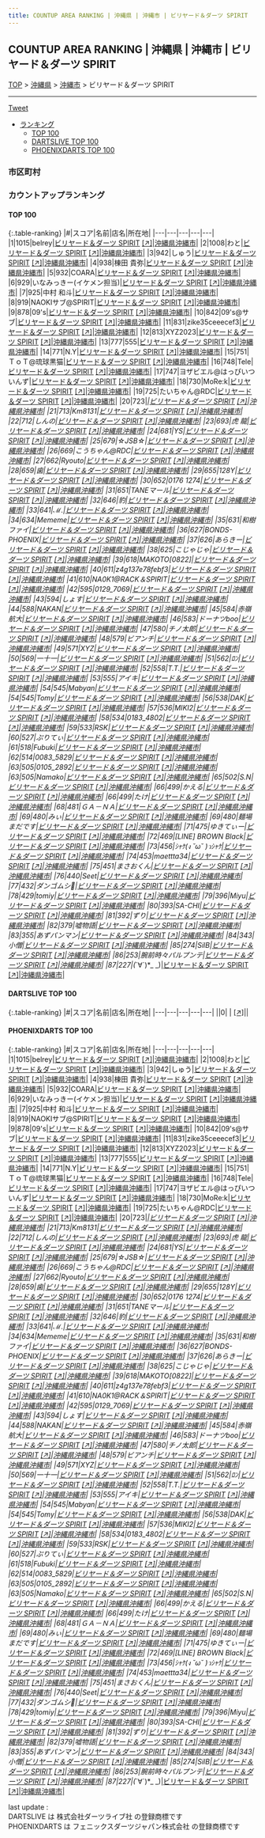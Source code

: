 ```yaml
---
title: COUNTUP AREA RANKING | 沖縄県 | 沖縄市 | ビリヤード＆ダーツ SPIRIT
---
```

## COUNTUP AREA RANKING | 沖縄県 | 沖縄市 | ビリヤード＆ダーツ SPIRIT

[TOP](/darts/rank/) > [沖縄県](/darts/rank/沖縄県/) > [沖縄市](/darts/rank/沖縄県/沖縄市/) > ビリヤード＆ダーツ SPIRIT

___

<a href="https://twitter.com/share?ref_src=twsrc%5Etfw" data-text="COUNTUP AREA RANKING | 沖縄県沖縄市ビリヤード＆ダーツ SPIRIT" class="twitter-share-button" data-hashtags="DARTSLIVE,PHOENIXDARTS,darts,ダーツ" data-show-count="false">Tweet</a>

* [ランキング](#カウントアップランキング)
    * [TOP 100](#top-100)
    * [DARTSLIVE TOP 100](#dartslive-top-100)
    * [PHOENIXDARTS TOP 100](#phoenixdarts-top-100)

### 市区町村

<ul>

</ul>

### カウントアップランキング

#### TOP 100



{:.table-ranking}
|#|スコア|名前|店名|所在地|
|---|---|---|---|---|
|1|1015|<span class="rank-name-pd">belrey</span>|<a href="/darts/rank/shops/66348.html">ビリヤード＆ダーツ SPIRIT</a> <a href="https://vs.phoenixdarts.com/jp/shop/shopDetailInfo/s_66348?s_seq=66348">[↗]</a>|<a href="/darts/rank/沖縄県/沖縄市">沖縄県沖縄市</a>|
|2|1008|<span class="rank-name-pd">わと</span>|<a href="/darts/rank/shops/66348.html">ビリヤード＆ダーツ SPIRIT</a> <a href="https://vs.phoenixdarts.com/jp/shop/shopDetailInfo/s_66348?s_seq=66348">[↗]</a>|<a href="/darts/rank/沖縄県/沖縄市">沖縄県沖縄市</a>|
|3|942|<span class="rank-name-pd">しゅう</span>|<a href="/darts/rank/shops/66348.html">ビリヤード＆ダーツ SPIRIT</a> <a href="https://vs.phoenixdarts.com/jp/shop/shopDetailInfo/s_66348?s_seq=66348">[↗]</a>|<a href="/darts/rank/沖縄県/沖縄市">沖縄県沖縄市</a>|
|4|938|<span class="rank-name-pd"><span class="pro-icon-pd"></span>棟田 貴弥</span>|<a href="/darts/rank/shops/66348.html">ビリヤード＆ダーツ SPIRIT</a> <a href="https://vs.phoenixdarts.com/jp/shop/shopDetailInfo/s_66348?s_seq=66348">[↗]</a>|<a href="/darts/rank/沖縄県/沖縄市">沖縄県沖縄市</a>|
|5|932|<span class="rank-name-pd">COARA</span>|<a href="/darts/rank/shops/66348.html">ビリヤード＆ダーツ SPIRIT</a> <a href="https://vs.phoenixdarts.com/jp/shop/shopDetailInfo/s_66348?s_seq=66348">[↗]</a>|<a href="/darts/rank/沖縄県/沖縄市">沖縄県沖縄市</a>|
|6|929|<span class="rank-name-pd">いなみっきー(イケメン担当)</span>|<a href="/darts/rank/shops/66348.html">ビリヤード＆ダーツ SPIRIT</a> <a href="https://vs.phoenixdarts.com/jp/shop/shopDetailInfo/s_66348?s_seq=66348">[↗]</a>|<a href="/darts/rank/沖縄県/沖縄市">沖縄県沖縄市</a>|
|7|925|<span class="rank-name-pd">中村 和斗</span>|<a href="/darts/rank/shops/66348.html">ビリヤード＆ダーツ SPIRIT</a> <a href="https://vs.phoenixdarts.com/jp/shop/shopDetailInfo/s_66348?s_seq=66348">[↗]</a>|<a href="/darts/rank/沖縄県/沖縄市">沖縄県沖縄市</a>|
|8|919|<span class="rank-name-pd">NAOKIサブ@SPIRIT</span>|<a href="/darts/rank/shops/66348.html">ビリヤード＆ダーツ SPIRIT</a> <a href="https://vs.phoenixdarts.com/jp/shop/shopDetailInfo/s_66348?s_seq=66348">[↗]</a>|<a href="/darts/rank/沖縄県/沖縄市">沖縄県沖縄市</a>|
|9|878|<span class="rank-name-pd">09&#x27;s</span>|<a href="/darts/rank/shops/66348.html">ビリヤード＆ダーツ SPIRIT</a> <a href="https://vs.phoenixdarts.com/jp/shop/shopDetailInfo/s_66348?s_seq=66348">[↗]</a>|<a href="/darts/rank/沖縄県/沖縄市">沖縄県沖縄市</a>|
|10|842|<span class="rank-name-pd">09&#x27;s@サブ</span>|<a href="/darts/rank/shops/66348.html">ビリヤード＆ダーツ SPIRIT</a> <a href="https://vs.phoenixdarts.com/jp/shop/shopDetailInfo/s_66348?s_seq=66348">[↗]</a>|<a href="/darts/rank/沖縄県/沖縄市">沖縄県沖縄市</a>|
|11|831|<span class="rank-name-pd">zike35ceeecef3</span>|<a href="/darts/rank/shops/66348.html">ビリヤード＆ダーツ SPIRIT</a> <a href="https://vs.phoenixdarts.com/jp/shop/shopDetailInfo/s_66348?s_seq=66348">[↗]</a>|<a href="/darts/rank/沖縄県/沖縄市">沖縄県沖縄市</a>|
|12|813|<span class="rank-name-pd">XYZ2023</span>|<a href="/darts/rank/shops/66348.html">ビリヤード＆ダーツ SPIRIT</a> <a href="https://vs.phoenixdarts.com/jp/shop/shopDetailInfo/s_66348?s_seq=66348">[↗]</a>|<a href="/darts/rank/沖縄県/沖縄市">沖縄県沖縄市</a>|
|13|777|<span class="rank-name-pd">555</span>|<a href="/darts/rank/shops/66348.html">ビリヤード＆ダーツ SPIRIT</a> <a href="https://vs.phoenixdarts.com/jp/shop/shopDetailInfo/s_66348?s_seq=66348">[↗]</a>|<a href="/darts/rank/沖縄県/沖縄市">沖縄県沖縄市</a>|
|14|771|<span class="rank-name-pd">N.Y</span>|<a href="/darts/rank/shops/66348.html">ビリヤード＆ダーツ SPIRIT</a> <a href="https://vs.phoenixdarts.com/jp/shop/shopDetailInfo/s_66348?s_seq=66348">[↗]</a>|<a href="/darts/rank/沖縄県/沖縄市">沖縄県沖縄市</a>|
|15|751|<span class="rank-name-pd"> ＴｏＴ@琉球黒猫</span>|<a href="/darts/rank/shops/66348.html">ビリヤード＆ダーツ SPIRIT</a> <a href="https://vs.phoenixdarts.com/jp/shop/shopDetailInfo/s_66348?s_seq=66348">[↗]</a>|<a href="/darts/rank/沖縄県/沖縄市">沖縄県沖縄市</a>|
|16|748|<span class="rank-name-pd">Tele</span>|<a href="/darts/rank/shops/66348.html">ビリヤード＆ダーツ SPIRIT</a> <a href="https://vs.phoenixdarts.com/jp/shop/shopDetailInfo/s_66348?s_seq=66348">[↗]</a>|<a href="/darts/rank/沖縄県/沖縄市">沖縄県沖縄市</a>|
|17|747|<span class="rank-name-pd">ヨザビエル@はっぴいついんず</span>|<a href="/darts/rank/shops/66348.html">ビリヤード＆ダーツ SPIRIT</a> <a href="https://vs.phoenixdarts.com/jp/shop/shopDetailInfo/s_66348?s_seq=66348">[↗]</a>|<a href="/darts/rank/沖縄県/沖縄市">沖縄県沖縄市</a>|
|18|730|<span class="rank-name-pd">MoRe:k</span>|<a href="/darts/rank/shops/66348.html">ビリヤード＆ダーツ SPIRIT</a> <a href="https://vs.phoenixdarts.com/jp/shop/shopDetailInfo/s_66348?s_seq=66348">[↗]</a>|<a href="/darts/rank/沖縄県/沖縄市">沖縄県沖縄市</a>|
|19|725|<span class="rank-name-pd">たいちゃん@RDC</span>|<a href="/darts/rank/shops/66348.html">ビリヤード＆ダーツ SPIRIT</a> <a href="https://vs.phoenixdarts.com/jp/shop/shopDetailInfo/s_66348?s_seq=66348">[↗]</a>|<a href="/darts/rank/沖縄県/沖縄市">沖縄県沖縄市</a>|
|20|723|<span class="rank-name-pd">*</span>|<a href="/darts/rank/shops/66348.html">ビリヤード＆ダーツ SPIRIT</a> <a href="https://vs.phoenixdarts.com/jp/shop/shopDetailInfo/s_66348?s_seq=66348">[↗]</a>|<a href="/darts/rank/沖縄県/沖縄市">沖縄県沖縄市</a>|
|21|713|<span class="rank-name-pd">Km8131</span>|<a href="/darts/rank/shops/66348.html">ビリヤード＆ダーツ SPIRIT</a> <a href="https://vs.phoenixdarts.com/jp/shop/shopDetailInfo/s_66348?s_seq=66348">[↗]</a>|<a href="/darts/rank/沖縄県/沖縄市">沖縄県沖縄市</a>|
|22|712|<span class="rank-name-pd">しんの</span>|<a href="/darts/rank/shops/66348.html">ビリヤード＆ダーツ SPIRIT</a> <a href="https://vs.phoenixdarts.com/jp/shop/shopDetailInfo/s_66348?s_seq=66348">[↗]</a>|<a href="/darts/rank/沖縄県/沖縄市">沖縄県沖縄市</a>|
|23|693|<span class="rank-name-pd">虎 龍</span>|<a href="/darts/rank/shops/66348.html">ビリヤード＆ダーツ SPIRIT</a> <a href="https://vs.phoenixdarts.com/jp/shop/shopDetailInfo/s_66348?s_seq=66348">[↗]</a>|<a href="/darts/rank/沖縄県/沖縄市">沖縄県沖縄市</a>|
|24|681|<span class="rank-name-pd">YS</span>|<a href="/darts/rank/shops/66348.html">ビリヤード＆ダーツ SPIRIT</a> <a href="https://vs.phoenixdarts.com/jp/shop/shopDetailInfo/s_66348?s_seq=66348">[↗]</a>|<a href="/darts/rank/沖縄県/沖縄市">沖縄県沖縄市</a>|
|25|679|<span class="rank-name-pd">☆JSB☆</span>|<a href="/darts/rank/shops/66348.html">ビリヤード＆ダーツ SPIRIT</a> <a href="https://vs.phoenixdarts.com/jp/shop/shopDetailInfo/s_66348?s_seq=66348">[↗]</a>|<a href="/darts/rank/沖縄県/沖縄市">沖縄県沖縄市</a>|
|26|669|<span class="rank-name-pd">こうちゃん@RDC</span>|<a href="/darts/rank/shops/66348.html">ビリヤード＆ダーツ SPIRIT</a> <a href="https://vs.phoenixdarts.com/jp/shop/shopDetailInfo/s_66348?s_seq=66348">[↗]</a>|<a href="/darts/rank/沖縄県/沖縄市">沖縄県沖縄市</a>|
|27|662|<span class="rank-name-pd">Ryouto</span>|<a href="/darts/rank/shops/66348.html">ビリヤード＆ダーツ SPIRIT</a> <a href="https://vs.phoenixdarts.com/jp/shop/shopDetailInfo/s_66348?s_seq=66348">[↗]</a>|<a href="/darts/rank/沖縄県/沖縄市">沖縄県沖縄市</a>|
|28|659|<span class="rank-name-pd">歯</span>|<a href="/darts/rank/shops/66348.html">ビリヤード＆ダーツ SPIRIT</a> <a href="https://vs.phoenixdarts.com/jp/shop/shopDetailInfo/s_66348?s_seq=66348">[↗]</a>|<a href="/darts/rank/沖縄県/沖縄市">沖縄県沖縄市</a>|
|29|655|<span class="rank-name-pd">128Y</span>|<a href="/darts/rank/shops/66348.html">ビリヤード＆ダーツ SPIRIT</a> <a href="https://vs.phoenixdarts.com/jp/shop/shopDetailInfo/s_66348?s_seq=66348">[↗]</a>|<a href="/darts/rank/沖縄県/沖縄市">沖縄県沖縄市</a>|
|30|652|<span class="rank-name-pd">0176 1274</span>|<a href="/darts/rank/shops/66348.html">ビリヤード＆ダーツ SPIRIT</a> <a href="https://vs.phoenixdarts.com/jp/shop/shopDetailInfo/s_66348?s_seq=66348">[↗]</a>|<a href="/darts/rank/沖縄県/沖縄市">沖縄県沖縄市</a>|
|31|651|<span class="rank-name-pd">TANEマール</span>|<a href="/darts/rank/shops/66348.html">ビリヤード＆ダーツ SPIRIT</a> <a href="https://vs.phoenixdarts.com/jp/shop/shopDetailInfo/s_66348?s_seq=66348">[↗]</a>|<a href="/darts/rank/沖縄県/沖縄市">沖縄県沖縄市</a>|
|32|646|<span class="rank-name-pd">豹</span>|<a href="/darts/rank/shops/66348.html">ビリヤード＆ダーツ SPIRIT</a> <a href="https://vs.phoenixdarts.com/jp/shop/shopDetailInfo/s_66348?s_seq=66348">[↗]</a>|<a href="/darts/rank/沖縄県/沖縄市">沖縄県沖縄市</a>|
|33|641|<span class="rank-name-pd">ℳ.</span>|<a href="/darts/rank/shops/66348.html">ビリヤード＆ダーツ SPIRIT</a> <a href="https://vs.phoenixdarts.com/jp/shop/shopDetailInfo/s_66348?s_seq=66348">[↗]</a>|<a href="/darts/rank/沖縄県/沖縄市">沖縄県沖縄市</a>|
|34|634|<span class="rank-name-pd">Mememe</span>|<a href="/darts/rank/shops/66348.html">ビリヤード＆ダーツ SPIRIT</a> <a href="https://vs.phoenixdarts.com/jp/shop/shopDetailInfo/s_66348?s_seq=66348">[↗]</a>|<a href="/darts/rank/沖縄県/沖縄市">沖縄県沖縄市</a>|
|35|631|<span class="rank-name-pd">和樹ファイ</span>|<a href="/darts/rank/shops/66348.html">ビリヤード＆ダーツ SPIRIT</a> <a href="https://vs.phoenixdarts.com/jp/shop/shopDetailInfo/s_66348?s_seq=66348">[↗]</a>|<a href="/darts/rank/沖縄県/沖縄市">沖縄県沖縄市</a>|
|36|627|<span class="rank-name-pd">BONDS-PHOENIX</span>|<a href="/darts/rank/shops/66348.html">ビリヤード＆ダーツ SPIRIT</a> <a href="https://vs.phoenixdarts.com/jp/shop/shopDetailInfo/s_66348?s_seq=66348">[↗]</a>|<a href="/darts/rank/沖縄県/沖縄市">沖縄県沖縄市</a>|
|37|626|<span class="rank-name-pd">あらきー</span>|<a href="/darts/rank/shops/66348.html">ビリヤード＆ダーツ SPIRIT</a> <a href="https://vs.phoenixdarts.com/jp/shop/shopDetailInfo/s_66348?s_seq=66348">[↗]</a>|<a href="/darts/rank/沖縄県/沖縄市">沖縄県沖縄市</a>|
|38|625|<span class="rank-name-pd">こじゃじゃ</span>|<a href="/darts/rank/shops/66348.html">ビリヤード＆ダーツ SPIRIT</a> <a href="https://vs.phoenixdarts.com/jp/shop/shopDetailInfo/s_66348?s_seq=66348">[↗]</a>|<a href="/darts/rank/沖縄県/沖縄市">沖縄県沖縄市</a>|
|39|618|<span class="rank-name-pd">MAKOTO[0822]</span>|<a href="/darts/rank/shops/66348.html">ビリヤード＆ダーツ SPIRIT</a> <a href="https://vs.phoenixdarts.com/jp/shop/shopDetailInfo/s_66348?s_seq=66348">[↗]</a>|<a href="/darts/rank/沖縄県/沖縄市">沖縄県沖縄市</a>|
|40|611|<span class="rank-name-pd">z4g137e78febf3</span>|<a href="/darts/rank/shops/66348.html">ビリヤード＆ダーツ SPIRIT</a> <a href="https://vs.phoenixdarts.com/jp/shop/shopDetailInfo/s_66348?s_seq=66348">[↗]</a>|<a href="/darts/rank/沖縄県/沖縄市">沖縄県沖縄市</a>|
|41|610|<span class="rank-name-pd">NA0K1@RACK＆SPIRIT</span>|<a href="/darts/rank/shops/66348.html">ビリヤード＆ダーツ SPIRIT</a> <a href="https://vs.phoenixdarts.com/jp/shop/shopDetailInfo/s_66348?s_seq=66348">[↗]</a>|<a href="/darts/rank/沖縄県/沖縄市">沖縄県沖縄市</a>|
|42|595|<span class="rank-name-pd">0129_7069</span>|<a href="/darts/rank/shops/66348.html">ビリヤード＆ダーツ SPIRIT</a> <a href="https://vs.phoenixdarts.com/jp/shop/shopDetailInfo/s_66348?s_seq=66348">[↗]</a>|<a href="/darts/rank/沖縄県/沖縄市">沖縄県沖縄市</a>|
|43|594|<span class="rank-name-pd">しょす</span>|<a href="/darts/rank/shops/66348.html">ビリヤード＆ダーツ SPIRIT</a> <a href="https://vs.phoenixdarts.com/jp/shop/shopDetailInfo/s_66348?s_seq=66348">[↗]</a>|<a href="/darts/rank/沖縄県/沖縄市">沖縄県沖縄市</a>|
|44|588|<span class="rank-name-pd">NAKAN</span>|<a href="/darts/rank/shops/66348.html">ビリヤード＆ダーツ SPIRIT</a> <a href="https://vs.phoenixdarts.com/jp/shop/shopDetailInfo/s_66348?s_seq=66348">[↗]</a>|<a href="/darts/rank/沖縄県/沖縄市">沖縄県沖縄市</a>|
|45|584|<span class="rank-name-pd">赤嶺航大</span>|<a href="/darts/rank/shops/66348.html">ビリヤード＆ダーツ SPIRIT</a> <a href="https://vs.phoenixdarts.com/jp/shop/shopDetailInfo/s_66348?s_seq=66348">[↗]</a>|<a href="/darts/rank/沖縄県/沖縄市">沖縄県沖縄市</a>|
|46|583|<span class="rank-name-pd">ドーナツboo</span>|<a href="/darts/rank/shops/66348.html">ビリヤード＆ダーツ SPIRIT</a> <a href="https://vs.phoenixdarts.com/jp/shop/shopDetailInfo/s_66348?s_seq=66348">[↗]</a>|<a href="/darts/rank/沖縄県/沖縄市">沖縄県沖縄市</a>|
|47|580|<span class="rank-name-pd">チノ太郎</span>|<a href="/darts/rank/shops/66348.html">ビリヤード＆ダーツ SPIRIT</a> <a href="https://vs.phoenixdarts.com/jp/shop/shopDetailInfo/s_66348?s_seq=66348">[↗]</a>|<a href="/darts/rank/沖縄県/沖縄市">沖縄県沖縄市</a>|
|48|579|<span class="rank-name-pd">ビアンチ</span>|<a href="/darts/rank/shops/66348.html">ビリヤード＆ダーツ SPIRIT</a> <a href="https://vs.phoenixdarts.com/jp/shop/shopDetailInfo/s_66348?s_seq=66348">[↗]</a>|<a href="/darts/rank/沖縄県/沖縄市">沖縄県沖縄市</a>|
|49|571|<span class="rank-name-pd">XYZ</span>|<a href="/darts/rank/shops/66348.html">ビリヤード＆ダーツ SPIRIT</a> <a href="https://vs.phoenixdarts.com/jp/shop/shopDetailInfo/s_66348?s_seq=66348">[↗]</a>|<a href="/darts/rank/沖縄県/沖縄市">沖縄県沖縄市</a>|
|50|569|<span class="rank-name-pd">一十一</span>|<a href="/darts/rank/shops/66348.html">ビリヤード＆ダーツ SPIRIT</a> <a href="https://vs.phoenixdarts.com/jp/shop/shopDetailInfo/s_66348?s_seq=66348">[↗]</a>|<a href="/darts/rank/沖縄県/沖縄市">沖縄県沖縄市</a>|
|51|562|<span class="rank-name-pd">ﾛﾝ</span>|<a href="/darts/rank/shops/66348.html">ビリヤード＆ダーツ SPIRIT</a> <a href="https://vs.phoenixdarts.com/jp/shop/shopDetailInfo/s_66348?s_seq=66348">[↗]</a>|<a href="/darts/rank/沖縄県/沖縄市">沖縄県沖縄市</a>|
|52|558|<span class="rank-name-pd">T.T.</span>|<a href="/darts/rank/shops/66348.html">ビリヤード＆ダーツ SPIRIT</a> <a href="https://vs.phoenixdarts.com/jp/shop/shopDetailInfo/s_66348?s_seq=66348">[↗]</a>|<a href="/darts/rank/沖縄県/沖縄市">沖縄県沖縄市</a>|
|53|555|<span class="rank-name-pd">アイキ</span>|<a href="/darts/rank/shops/66348.html">ビリヤード＆ダーツ SPIRIT</a> <a href="https://vs.phoenixdarts.com/jp/shop/shopDetailInfo/s_66348?s_seq=66348">[↗]</a>|<a href="/darts/rank/沖縄県/沖縄市">沖縄県沖縄市</a>|
|54|545|<span class="rank-name-pd">Mabyan</span>|<a href="/darts/rank/shops/66348.html">ビリヤード＆ダーツ SPIRIT</a> <a href="https://vs.phoenixdarts.com/jp/shop/shopDetailInfo/s_66348?s_seq=66348">[↗]</a>|<a href="/darts/rank/沖縄県/沖縄市">沖縄県沖縄市</a>|
|54|545|<span class="rank-name-pd">Tomy</span>|<a href="/darts/rank/shops/66348.html">ビリヤード＆ダーツ SPIRIT</a> <a href="https://vs.phoenixdarts.com/jp/shop/shopDetailInfo/s_66348?s_seq=66348">[↗]</a>|<a href="/darts/rank/沖縄県/沖縄市">沖縄県沖縄市</a>|
|56|538|<span class="rank-name-pd">DAK</span>|<a href="/darts/rank/shops/66348.html">ビリヤード＆ダーツ SPIRIT</a> <a href="https://vs.phoenixdarts.com/jp/shop/shopDetailInfo/s_66348?s_seq=66348">[↗]</a>|<a href="/darts/rank/沖縄県/沖縄市">沖縄県沖縄市</a>|
|57|536|<span class="rank-name-pd">MIKI2</span>|<a href="/darts/rank/shops/66348.html">ビリヤード＆ダーツ SPIRIT</a> <a href="https://vs.phoenixdarts.com/jp/shop/shopDetailInfo/s_66348?s_seq=66348">[↗]</a>|<a href="/darts/rank/沖縄県/沖縄市">沖縄県沖縄市</a>|
|58|534|<span class="rank-name-pd">0183_4802</span>|<a href="/darts/rank/shops/66348.html">ビリヤード＆ダーツ SPIRIT</a> <a href="https://vs.phoenixdarts.com/jp/shop/shopDetailInfo/s_66348?s_seq=66348">[↗]</a>|<a href="/darts/rank/沖縄県/沖縄市">沖縄県沖縄市</a>|
|59|533|<span class="rank-name-pd">RSK</span>|<a href="/darts/rank/shops/66348.html">ビリヤード＆ダーツ SPIRIT</a> <a href="https://vs.phoenixdarts.com/jp/shop/shopDetailInfo/s_66348?s_seq=66348">[↗]</a>|<a href="/darts/rank/沖縄県/沖縄市">沖縄県沖縄市</a>|
|60|527|<span class="rank-name-pd">ぷりてぃ</span>|<a href="/darts/rank/shops/66348.html">ビリヤード＆ダーツ SPIRIT</a> <a href="https://vs.phoenixdarts.com/jp/shop/shopDetailInfo/s_66348?s_seq=66348">[↗]</a>|<a href="/darts/rank/沖縄県/沖縄市">沖縄県沖縄市</a>|
|61|518|<span class="rank-name-pd">Fubuki</span>|<a href="/darts/rank/shops/66348.html">ビリヤード＆ダーツ SPIRIT</a> <a href="https://vs.phoenixdarts.com/jp/shop/shopDetailInfo/s_66348?s_seq=66348">[↗]</a>|<a href="/darts/rank/沖縄県/沖縄市">沖縄県沖縄市</a>|
|62|514|<span class="rank-name-pd">0083_5829</span>|<a href="/darts/rank/shops/66348.html">ビリヤード＆ダーツ SPIRIT</a> <a href="https://vs.phoenixdarts.com/jp/shop/shopDetailInfo/s_66348?s_seq=66348">[↗]</a>|<a href="/darts/rank/沖縄県/沖縄市">沖縄県沖縄市</a>|
|63|505|<span class="rank-name-pd">0105_2892</span>|<a href="/darts/rank/shops/66348.html">ビリヤード＆ダーツ SPIRIT</a> <a href="https://vs.phoenixdarts.com/jp/shop/shopDetailInfo/s_66348?s_seq=66348">[↗]</a>|<a href="/darts/rank/沖縄県/沖縄市">沖縄県沖縄市</a>|
|63|505|<span class="rank-name-pd">Namako</span>|<a href="/darts/rank/shops/66348.html">ビリヤード＆ダーツ SPIRIT</a> <a href="https://vs.phoenixdarts.com/jp/shop/shopDetailInfo/s_66348?s_seq=66348">[↗]</a>|<a href="/darts/rank/沖縄県/沖縄市">沖縄県沖縄市</a>|
|65|502|<span class="rank-name-pd">S.N</span>|<a href="/darts/rank/shops/66348.html">ビリヤード＆ダーツ SPIRIT</a> <a href="https://vs.phoenixdarts.com/jp/shop/shopDetailInfo/s_66348?s_seq=66348">[↗]</a>|<a href="/darts/rank/沖縄県/沖縄市">沖縄県沖縄市</a>|
|66|499|<span class="rank-name-pd">かえる</span>|<a href="/darts/rank/shops/66348.html">ビリヤード＆ダーツ SPIRIT</a> <a href="https://vs.phoenixdarts.com/jp/shop/shopDetailInfo/s_66348?s_seq=66348">[↗]</a>|<a href="/darts/rank/沖縄県/沖縄市">沖縄県沖縄市</a>|
|66|499|<span class="rank-name-pd">たけ</span>|<a href="/darts/rank/shops/66348.html">ビリヤード＆ダーツ SPIRIT</a> <a href="https://vs.phoenixdarts.com/jp/shop/shopDetailInfo/s_66348?s_seq=66348">[↗]</a>|<a href="/darts/rank/沖縄県/沖縄市">沖縄県沖縄市</a>|
|68|481|<span class="rank-name-pd">ＧＡ－ＮＡ</span>|<a href="/darts/rank/shops/66348.html">ビリヤード＆ダーツ SPIRIT</a> <a href="https://vs.phoenixdarts.com/jp/shop/shopDetailInfo/s_66348?s_seq=66348">[↗]</a>|<a href="/darts/rank/沖縄県/沖縄市">沖縄県沖縄市</a>|
|69|480|<span class="rank-name-pd">みぃ</span>|<a href="/darts/rank/shops/66348.html">ビリヤード＆ダーツ SPIRIT</a> <a href="https://vs.phoenixdarts.com/jp/shop/shopDetailInfo/s_66348?s_seq=66348">[↗]</a>|<a href="/darts/rank/沖縄県/沖縄市">沖縄県沖縄市</a>|
|69|480|<span class="rank-name-pd">麺場まだです</span>|<a href="/darts/rank/shops/66348.html">ビリヤード＆ダーツ SPIRIT</a> <a href="https://vs.phoenixdarts.com/jp/shop/shopDetailInfo/s_66348?s_seq=66348">[↗]</a>|<a href="/darts/rank/沖縄県/沖縄市">沖縄県沖縄市</a>|
|71|475|<span class="rank-name-pd">ゆきてぃー</span>|<a href="/darts/rank/shops/66348.html">ビリヤード＆ダーツ SPIRIT</a> <a href="https://vs.phoenixdarts.com/jp/shop/shopDetailInfo/s_66348?s_seq=66348">[↗]</a>|<a href="/darts/rank/沖縄県/沖縄市">沖縄県沖縄市</a>|
|72|469|<span class="rank-name-pd">[LINE] BROWN Black</span>|<a href="/darts/rank/shops/66348.html">ビリヤード＆ダーツ SPIRIT</a> <a href="https://vs.phoenixdarts.com/jp/shop/shopDetailInfo/s_66348?s_seq=66348">[↗]</a>|<a href="/darts/rank/沖縄県/沖縄市">沖縄県沖縄市</a>|
|73|456|<span class="rank-name-pd">ｼｬｹ(ง ˘ω˘ )วｼｬｹ</span>|<a href="/darts/rank/shops/66348.html">ビリヤード＆ダーツ SPIRIT</a> <a href="https://vs.phoenixdarts.com/jp/shop/shopDetailInfo/s_66348?s_seq=66348">[↗]</a>|<a href="/darts/rank/沖縄県/沖縄市">沖縄県沖縄市</a>|
|74|453|<span class="rank-name-pd">maettta34</span>|<a href="/darts/rank/shops/66348.html">ビリヤード＆ダーツ SPIRIT</a> <a href="https://vs.phoenixdarts.com/jp/shop/shopDetailInfo/s_66348?s_seq=66348">[↗]</a>|<a href="/darts/rank/沖縄県/沖縄市">沖縄県沖縄市</a>|
|75|451|<span class="rank-name-pd">まさおくん</span>|<a href="/darts/rank/shops/66348.html">ビリヤード＆ダーツ SPIRIT</a> <a href="https://vs.phoenixdarts.com/jp/shop/shopDetailInfo/s_66348?s_seq=66348">[↗]</a>|<a href="/darts/rank/沖縄県/沖縄市">沖縄県沖縄市</a>|
|76|440|<span class="rank-name-pd">Seet</span>|<a href="/darts/rank/shops/66348.html">ビリヤード＆ダーツ SPIRIT</a> <a href="https://vs.phoenixdarts.com/jp/shop/shopDetailInfo/s_66348?s_seq=66348">[↗]</a>|<a href="/darts/rank/沖縄県/沖縄市">沖縄県沖縄市</a>|
|77|432|<span class="rank-name-pd">ダンゴムシ🍡</span>|<a href="/darts/rank/shops/66348.html">ビリヤード＆ダーツ SPIRIT</a> <a href="https://vs.phoenixdarts.com/jp/shop/shopDetailInfo/s_66348?s_seq=66348">[↗]</a>|<a href="/darts/rank/沖縄県/沖縄市">沖縄県沖縄市</a>|
|78|429|<span class="rank-name-pd">tomiy</span>|<a href="/darts/rank/shops/66348.html">ビリヤード＆ダーツ SPIRIT</a> <a href="https://vs.phoenixdarts.com/jp/shop/shopDetailInfo/s_66348?s_seq=66348">[↗]</a>|<a href="/darts/rank/沖縄県/沖縄市">沖縄県沖縄市</a>|
|79|396|<span class="rank-name-pd">Miyu</span>|<a href="/darts/rank/shops/66348.html">ビリヤード＆ダーツ SPIRIT</a> <a href="https://vs.phoenixdarts.com/jp/shop/shopDetailInfo/s_66348?s_seq=66348">[↗]</a>|<a href="/darts/rank/沖縄県/沖縄市">沖縄県沖縄市</a>|
|80|393|<span class="rank-name-pd">SA-CHI</span>|<a href="/darts/rank/shops/66348.html">ビリヤード＆ダーツ SPIRIT</a> <a href="https://vs.phoenixdarts.com/jp/shop/shopDetailInfo/s_66348?s_seq=66348">[↗]</a>|<a href="/darts/rank/沖縄県/沖縄市">沖縄県沖縄市</a>|
|81|392|<span class="rank-name-pd">ずり</span>|<a href="/darts/rank/shops/66348.html">ビリヤード＆ダーツ SPIRIT</a> <a href="https://vs.phoenixdarts.com/jp/shop/shopDetailInfo/s_66348?s_seq=66348">[↗]</a>|<a href="/darts/rank/沖縄県/沖縄市">沖縄県沖縄市</a>|
|82|379|<span class="rank-name-pd">嘘物語</span>|<a href="/darts/rank/shops/66348.html">ビリヤード＆ダーツ SPIRIT</a> <a href="https://vs.phoenixdarts.com/jp/shop/shopDetailInfo/s_66348?s_seq=66348">[↗]</a>|<a href="/darts/rank/沖縄県/沖縄市">沖縄県沖縄市</a>|
|83|355|<span class="rank-name-pd">あずパンマン</span>|<a href="/darts/rank/shops/66348.html">ビリヤード＆ダーツ SPIRIT</a> <a href="https://vs.phoenixdarts.com/jp/shop/shopDetailInfo/s_66348?s_seq=66348">[↗]</a>|<a href="/darts/rank/沖縄県/沖縄市">沖縄県沖縄市</a>|
|84|343|<span class="rank-name-pd">小僧</span>|<a href="/darts/rank/shops/66348.html">ビリヤード＆ダーツ SPIRIT</a> <a href="https://vs.phoenixdarts.com/jp/shop/shopDetailInfo/s_66348?s_seq=66348">[↗]</a>|<a href="/darts/rank/沖縄県/沖縄市">沖縄県沖縄市</a>|
|85|274|<span class="rank-name-pd">SilB</span>|<a href="/darts/rank/shops/66348.html">ビリヤード＆ダーツ SPIRIT</a> <a href="https://vs.phoenixdarts.com/jp/shop/shopDetailInfo/s_66348?s_seq=66348">[↗]</a>|<a href="/darts/rank/沖縄県/沖縄市">沖縄県沖縄市</a>|
|86|253|<span class="rank-name-pd">腕前時々パルプンテ</span>|<a href="/darts/rank/shops/66348.html">ビリヤード＆ダーツ SPIRIT</a> <a href="https://vs.phoenixdarts.com/jp/shop/shopDetailInfo/s_66348?s_seq=66348">[↗]</a>|<a href="/darts/rank/沖縄県/沖縄市">沖縄県沖縄市</a>|
|87|227|<span class="rank-name-pd">(*´∀`)*_ _)</span>|<a href="/darts/rank/shops/66348.html">ビリヤード＆ダーツ SPIRIT</a> <a href="https://vs.phoenixdarts.com/jp/shop/shopDetailInfo/s_66348?s_seq=66348">[↗]</a>|<a href="/darts/rank/沖縄県/沖縄市">沖縄県沖縄市</a>|


#### DARTSLIVE TOP 100



{:.table-ranking}
|#|スコア|名前|店名|所在地|
|---|---|---|---|---|
||0|<span class="rank-name-dl"> </span>|<a href="/darts/rank/shops/.html"></a> <a href="">[↗]</a>|<a href="/darts/rank//"></a>|


#### PHOENIXDARTS TOP 100



{:.table-ranking}
|#|スコア|名前|店名|所在地|
|---|---|---|---|---|
|1|1015|<span class="rank-name-pd">belrey</span>|<a href="/darts/rank/shops/66348.html">ビリヤード＆ダーツ SPIRIT</a> <a href="https://vs.phoenixdarts.com/jp/shop/shopDetailInfo/s_66348?s_seq=66348">[↗]</a>|<a href="/darts/rank/沖縄県/沖縄市">沖縄県沖縄市</a>|
|2|1008|<span class="rank-name-pd">わと</span>|<a href="/darts/rank/shops/66348.html">ビリヤード＆ダーツ SPIRIT</a> <a href="https://vs.phoenixdarts.com/jp/shop/shopDetailInfo/s_66348?s_seq=66348">[↗]</a>|<a href="/darts/rank/沖縄県/沖縄市">沖縄県沖縄市</a>|
|3|942|<span class="rank-name-pd">しゅう</span>|<a href="/darts/rank/shops/66348.html">ビリヤード＆ダーツ SPIRIT</a> <a href="https://vs.phoenixdarts.com/jp/shop/shopDetailInfo/s_66348?s_seq=66348">[↗]</a>|<a href="/darts/rank/沖縄県/沖縄市">沖縄県沖縄市</a>|
|4|938|<span class="rank-name-pd"><span class="pro-icon-pd"></span>棟田 貴弥</span>|<a href="/darts/rank/shops/66348.html">ビリヤード＆ダーツ SPIRIT</a> <a href="https://vs.phoenixdarts.com/jp/shop/shopDetailInfo/s_66348?s_seq=66348">[↗]</a>|<a href="/darts/rank/沖縄県/沖縄市">沖縄県沖縄市</a>|
|5|932|<span class="rank-name-pd">COARA</span>|<a href="/darts/rank/shops/66348.html">ビリヤード＆ダーツ SPIRIT</a> <a href="https://vs.phoenixdarts.com/jp/shop/shopDetailInfo/s_66348?s_seq=66348">[↗]</a>|<a href="/darts/rank/沖縄県/沖縄市">沖縄県沖縄市</a>|
|6|929|<span class="rank-name-pd">いなみっきー(イケメン担当)</span>|<a href="/darts/rank/shops/66348.html">ビリヤード＆ダーツ SPIRIT</a> <a href="https://vs.phoenixdarts.com/jp/shop/shopDetailInfo/s_66348?s_seq=66348">[↗]</a>|<a href="/darts/rank/沖縄県/沖縄市">沖縄県沖縄市</a>|
|7|925|<span class="rank-name-pd">中村 和斗</span>|<a href="/darts/rank/shops/66348.html">ビリヤード＆ダーツ SPIRIT</a> <a href="https://vs.phoenixdarts.com/jp/shop/shopDetailInfo/s_66348?s_seq=66348">[↗]</a>|<a href="/darts/rank/沖縄県/沖縄市">沖縄県沖縄市</a>|
|8|919|<span class="rank-name-pd">NAOKIサブ@SPIRIT</span>|<a href="/darts/rank/shops/66348.html">ビリヤード＆ダーツ SPIRIT</a> <a href="https://vs.phoenixdarts.com/jp/shop/shopDetailInfo/s_66348?s_seq=66348">[↗]</a>|<a href="/darts/rank/沖縄県/沖縄市">沖縄県沖縄市</a>|
|9|878|<span class="rank-name-pd">09&#x27;s</span>|<a href="/darts/rank/shops/66348.html">ビリヤード＆ダーツ SPIRIT</a> <a href="https://vs.phoenixdarts.com/jp/shop/shopDetailInfo/s_66348?s_seq=66348">[↗]</a>|<a href="/darts/rank/沖縄県/沖縄市">沖縄県沖縄市</a>|
|10|842|<span class="rank-name-pd">09&#x27;s@サブ</span>|<a href="/darts/rank/shops/66348.html">ビリヤード＆ダーツ SPIRIT</a> <a href="https://vs.phoenixdarts.com/jp/shop/shopDetailInfo/s_66348?s_seq=66348">[↗]</a>|<a href="/darts/rank/沖縄県/沖縄市">沖縄県沖縄市</a>|
|11|831|<span class="rank-name-pd">zike35ceeecef3</span>|<a href="/darts/rank/shops/66348.html">ビリヤード＆ダーツ SPIRIT</a> <a href="https://vs.phoenixdarts.com/jp/shop/shopDetailInfo/s_66348?s_seq=66348">[↗]</a>|<a href="/darts/rank/沖縄県/沖縄市">沖縄県沖縄市</a>|
|12|813|<span class="rank-name-pd">XYZ2023</span>|<a href="/darts/rank/shops/66348.html">ビリヤード＆ダーツ SPIRIT</a> <a href="https://vs.phoenixdarts.com/jp/shop/shopDetailInfo/s_66348?s_seq=66348">[↗]</a>|<a href="/darts/rank/沖縄県/沖縄市">沖縄県沖縄市</a>|
|13|777|<span class="rank-name-pd">555</span>|<a href="/darts/rank/shops/66348.html">ビリヤード＆ダーツ SPIRIT</a> <a href="https://vs.phoenixdarts.com/jp/shop/shopDetailInfo/s_66348?s_seq=66348">[↗]</a>|<a href="/darts/rank/沖縄県/沖縄市">沖縄県沖縄市</a>|
|14|771|<span class="rank-name-pd">N.Y</span>|<a href="/darts/rank/shops/66348.html">ビリヤード＆ダーツ SPIRIT</a> <a href="https://vs.phoenixdarts.com/jp/shop/shopDetailInfo/s_66348?s_seq=66348">[↗]</a>|<a href="/darts/rank/沖縄県/沖縄市">沖縄県沖縄市</a>|
|15|751|<span class="rank-name-pd"> ＴｏＴ@琉球黒猫</span>|<a href="/darts/rank/shops/66348.html">ビリヤード＆ダーツ SPIRIT</a> <a href="https://vs.phoenixdarts.com/jp/shop/shopDetailInfo/s_66348?s_seq=66348">[↗]</a>|<a href="/darts/rank/沖縄県/沖縄市">沖縄県沖縄市</a>|
|16|748|<span class="rank-name-pd">Tele</span>|<a href="/darts/rank/shops/66348.html">ビリヤード＆ダーツ SPIRIT</a> <a href="https://vs.phoenixdarts.com/jp/shop/shopDetailInfo/s_66348?s_seq=66348">[↗]</a>|<a href="/darts/rank/沖縄県/沖縄市">沖縄県沖縄市</a>|
|17|747|<span class="rank-name-pd">ヨザビエル@はっぴいついんず</span>|<a href="/darts/rank/shops/66348.html">ビリヤード＆ダーツ SPIRIT</a> <a href="https://vs.phoenixdarts.com/jp/shop/shopDetailInfo/s_66348?s_seq=66348">[↗]</a>|<a href="/darts/rank/沖縄県/沖縄市">沖縄県沖縄市</a>|
|18|730|<span class="rank-name-pd">MoRe:k</span>|<a href="/darts/rank/shops/66348.html">ビリヤード＆ダーツ SPIRIT</a> <a href="https://vs.phoenixdarts.com/jp/shop/shopDetailInfo/s_66348?s_seq=66348">[↗]</a>|<a href="/darts/rank/沖縄県/沖縄市">沖縄県沖縄市</a>|
|19|725|<span class="rank-name-pd">たいちゃん@RDC</span>|<a href="/darts/rank/shops/66348.html">ビリヤード＆ダーツ SPIRIT</a> <a href="https://vs.phoenixdarts.com/jp/shop/shopDetailInfo/s_66348?s_seq=66348">[↗]</a>|<a href="/darts/rank/沖縄県/沖縄市">沖縄県沖縄市</a>|
|20|723|<span class="rank-name-pd">*</span>|<a href="/darts/rank/shops/66348.html">ビリヤード＆ダーツ SPIRIT</a> <a href="https://vs.phoenixdarts.com/jp/shop/shopDetailInfo/s_66348?s_seq=66348">[↗]</a>|<a href="/darts/rank/沖縄県/沖縄市">沖縄県沖縄市</a>|
|21|713|<span class="rank-name-pd">Km8131</span>|<a href="/darts/rank/shops/66348.html">ビリヤード＆ダーツ SPIRIT</a> <a href="https://vs.phoenixdarts.com/jp/shop/shopDetailInfo/s_66348?s_seq=66348">[↗]</a>|<a href="/darts/rank/沖縄県/沖縄市">沖縄県沖縄市</a>|
|22|712|<span class="rank-name-pd">しんの</span>|<a href="/darts/rank/shops/66348.html">ビリヤード＆ダーツ SPIRIT</a> <a href="https://vs.phoenixdarts.com/jp/shop/shopDetailInfo/s_66348?s_seq=66348">[↗]</a>|<a href="/darts/rank/沖縄県/沖縄市">沖縄県沖縄市</a>|
|23|693|<span class="rank-name-pd">虎 龍</span>|<a href="/darts/rank/shops/66348.html">ビリヤード＆ダーツ SPIRIT</a> <a href="https://vs.phoenixdarts.com/jp/shop/shopDetailInfo/s_66348?s_seq=66348">[↗]</a>|<a href="/darts/rank/沖縄県/沖縄市">沖縄県沖縄市</a>|
|24|681|<span class="rank-name-pd">YS</span>|<a href="/darts/rank/shops/66348.html">ビリヤード＆ダーツ SPIRIT</a> <a href="https://vs.phoenixdarts.com/jp/shop/shopDetailInfo/s_66348?s_seq=66348">[↗]</a>|<a href="/darts/rank/沖縄県/沖縄市">沖縄県沖縄市</a>|
|25|679|<span class="rank-name-pd">☆JSB☆</span>|<a href="/darts/rank/shops/66348.html">ビリヤード＆ダーツ SPIRIT</a> <a href="https://vs.phoenixdarts.com/jp/shop/shopDetailInfo/s_66348?s_seq=66348">[↗]</a>|<a href="/darts/rank/沖縄県/沖縄市">沖縄県沖縄市</a>|
|26|669|<span class="rank-name-pd">こうちゃん@RDC</span>|<a href="/darts/rank/shops/66348.html">ビリヤード＆ダーツ SPIRIT</a> <a href="https://vs.phoenixdarts.com/jp/shop/shopDetailInfo/s_66348?s_seq=66348">[↗]</a>|<a href="/darts/rank/沖縄県/沖縄市">沖縄県沖縄市</a>|
|27|662|<span class="rank-name-pd">Ryouto</span>|<a href="/darts/rank/shops/66348.html">ビリヤード＆ダーツ SPIRIT</a> <a href="https://vs.phoenixdarts.com/jp/shop/shopDetailInfo/s_66348?s_seq=66348">[↗]</a>|<a href="/darts/rank/沖縄県/沖縄市">沖縄県沖縄市</a>|
|28|659|<span class="rank-name-pd">歯</span>|<a href="/darts/rank/shops/66348.html">ビリヤード＆ダーツ SPIRIT</a> <a href="https://vs.phoenixdarts.com/jp/shop/shopDetailInfo/s_66348?s_seq=66348">[↗]</a>|<a href="/darts/rank/沖縄県/沖縄市">沖縄県沖縄市</a>|
|29|655|<span class="rank-name-pd">128Y</span>|<a href="/darts/rank/shops/66348.html">ビリヤード＆ダーツ SPIRIT</a> <a href="https://vs.phoenixdarts.com/jp/shop/shopDetailInfo/s_66348?s_seq=66348">[↗]</a>|<a href="/darts/rank/沖縄県/沖縄市">沖縄県沖縄市</a>|
|30|652|<span class="rank-name-pd">0176 1274</span>|<a href="/darts/rank/shops/66348.html">ビリヤード＆ダーツ SPIRIT</a> <a href="https://vs.phoenixdarts.com/jp/shop/shopDetailInfo/s_66348?s_seq=66348">[↗]</a>|<a href="/darts/rank/沖縄県/沖縄市">沖縄県沖縄市</a>|
|31|651|<span class="rank-name-pd">TANEマール</span>|<a href="/darts/rank/shops/66348.html">ビリヤード＆ダーツ SPIRIT</a> <a href="https://vs.phoenixdarts.com/jp/shop/shopDetailInfo/s_66348?s_seq=66348">[↗]</a>|<a href="/darts/rank/沖縄県/沖縄市">沖縄県沖縄市</a>|
|32|646|<span class="rank-name-pd">豹</span>|<a href="/darts/rank/shops/66348.html">ビリヤード＆ダーツ SPIRIT</a> <a href="https://vs.phoenixdarts.com/jp/shop/shopDetailInfo/s_66348?s_seq=66348">[↗]</a>|<a href="/darts/rank/沖縄県/沖縄市">沖縄県沖縄市</a>|
|33|641|<span class="rank-name-pd">ℳ.</span>|<a href="/darts/rank/shops/66348.html">ビリヤード＆ダーツ SPIRIT</a> <a href="https://vs.phoenixdarts.com/jp/shop/shopDetailInfo/s_66348?s_seq=66348">[↗]</a>|<a href="/darts/rank/沖縄県/沖縄市">沖縄県沖縄市</a>|
|34|634|<span class="rank-name-pd">Mememe</span>|<a href="/darts/rank/shops/66348.html">ビリヤード＆ダーツ SPIRIT</a> <a href="https://vs.phoenixdarts.com/jp/shop/shopDetailInfo/s_66348?s_seq=66348">[↗]</a>|<a href="/darts/rank/沖縄県/沖縄市">沖縄県沖縄市</a>|
|35|631|<span class="rank-name-pd">和樹ファイ</span>|<a href="/darts/rank/shops/66348.html">ビリヤード＆ダーツ SPIRIT</a> <a href="https://vs.phoenixdarts.com/jp/shop/shopDetailInfo/s_66348?s_seq=66348">[↗]</a>|<a href="/darts/rank/沖縄県/沖縄市">沖縄県沖縄市</a>|
|36|627|<span class="rank-name-pd">BONDS-PHOENIX</span>|<a href="/darts/rank/shops/66348.html">ビリヤード＆ダーツ SPIRIT</a> <a href="https://vs.phoenixdarts.com/jp/shop/shopDetailInfo/s_66348?s_seq=66348">[↗]</a>|<a href="/darts/rank/沖縄県/沖縄市">沖縄県沖縄市</a>|
|37|626|<span class="rank-name-pd">あらきー</span>|<a href="/darts/rank/shops/66348.html">ビリヤード＆ダーツ SPIRIT</a> <a href="https://vs.phoenixdarts.com/jp/shop/shopDetailInfo/s_66348?s_seq=66348">[↗]</a>|<a href="/darts/rank/沖縄県/沖縄市">沖縄県沖縄市</a>|
|38|625|<span class="rank-name-pd">こじゃじゃ</span>|<a href="/darts/rank/shops/66348.html">ビリヤード＆ダーツ SPIRIT</a> <a href="https://vs.phoenixdarts.com/jp/shop/shopDetailInfo/s_66348?s_seq=66348">[↗]</a>|<a href="/darts/rank/沖縄県/沖縄市">沖縄県沖縄市</a>|
|39|618|<span class="rank-name-pd">MAKOTO[0822]</span>|<a href="/darts/rank/shops/66348.html">ビリヤード＆ダーツ SPIRIT</a> <a href="https://vs.phoenixdarts.com/jp/shop/shopDetailInfo/s_66348?s_seq=66348">[↗]</a>|<a href="/darts/rank/沖縄県/沖縄市">沖縄県沖縄市</a>|
|40|611|<span class="rank-name-pd">z4g137e78febf3</span>|<a href="/darts/rank/shops/66348.html">ビリヤード＆ダーツ SPIRIT</a> <a href="https://vs.phoenixdarts.com/jp/shop/shopDetailInfo/s_66348?s_seq=66348">[↗]</a>|<a href="/darts/rank/沖縄県/沖縄市">沖縄県沖縄市</a>|
|41|610|<span class="rank-name-pd">NA0K1@RACK＆SPIRIT</span>|<a href="/darts/rank/shops/66348.html">ビリヤード＆ダーツ SPIRIT</a> <a href="https://vs.phoenixdarts.com/jp/shop/shopDetailInfo/s_66348?s_seq=66348">[↗]</a>|<a href="/darts/rank/沖縄県/沖縄市">沖縄県沖縄市</a>|
|42|595|<span class="rank-name-pd">0129_7069</span>|<a href="/darts/rank/shops/66348.html">ビリヤード＆ダーツ SPIRIT</a> <a href="https://vs.phoenixdarts.com/jp/shop/shopDetailInfo/s_66348?s_seq=66348">[↗]</a>|<a href="/darts/rank/沖縄県/沖縄市">沖縄県沖縄市</a>|
|43|594|<span class="rank-name-pd">しょす</span>|<a href="/darts/rank/shops/66348.html">ビリヤード＆ダーツ SPIRIT</a> <a href="https://vs.phoenixdarts.com/jp/shop/shopDetailInfo/s_66348?s_seq=66348">[↗]</a>|<a href="/darts/rank/沖縄県/沖縄市">沖縄県沖縄市</a>|
|44|588|<span class="rank-name-pd">NAKAN</span>|<a href="/darts/rank/shops/66348.html">ビリヤード＆ダーツ SPIRIT</a> <a href="https://vs.phoenixdarts.com/jp/shop/shopDetailInfo/s_66348?s_seq=66348">[↗]</a>|<a href="/darts/rank/沖縄県/沖縄市">沖縄県沖縄市</a>|
|45|584|<span class="rank-name-pd">赤嶺航大</span>|<a href="/darts/rank/shops/66348.html">ビリヤード＆ダーツ SPIRIT</a> <a href="https://vs.phoenixdarts.com/jp/shop/shopDetailInfo/s_66348?s_seq=66348">[↗]</a>|<a href="/darts/rank/沖縄県/沖縄市">沖縄県沖縄市</a>|
|46|583|<span class="rank-name-pd">ドーナツboo</span>|<a href="/darts/rank/shops/66348.html">ビリヤード＆ダーツ SPIRIT</a> <a href="https://vs.phoenixdarts.com/jp/shop/shopDetailInfo/s_66348?s_seq=66348">[↗]</a>|<a href="/darts/rank/沖縄県/沖縄市">沖縄県沖縄市</a>|
|47|580|<span class="rank-name-pd">チノ太郎</span>|<a href="/darts/rank/shops/66348.html">ビリヤード＆ダーツ SPIRIT</a> <a href="https://vs.phoenixdarts.com/jp/shop/shopDetailInfo/s_66348?s_seq=66348">[↗]</a>|<a href="/darts/rank/沖縄県/沖縄市">沖縄県沖縄市</a>|
|48|579|<span class="rank-name-pd">ビアンチ</span>|<a href="/darts/rank/shops/66348.html">ビリヤード＆ダーツ SPIRIT</a> <a href="https://vs.phoenixdarts.com/jp/shop/shopDetailInfo/s_66348?s_seq=66348">[↗]</a>|<a href="/darts/rank/沖縄県/沖縄市">沖縄県沖縄市</a>|
|49|571|<span class="rank-name-pd">XYZ</span>|<a href="/darts/rank/shops/66348.html">ビリヤード＆ダーツ SPIRIT</a> <a href="https://vs.phoenixdarts.com/jp/shop/shopDetailInfo/s_66348?s_seq=66348">[↗]</a>|<a href="/darts/rank/沖縄県/沖縄市">沖縄県沖縄市</a>|
|50|569|<span class="rank-name-pd">一十一</span>|<a href="/darts/rank/shops/66348.html">ビリヤード＆ダーツ SPIRIT</a> <a href="https://vs.phoenixdarts.com/jp/shop/shopDetailInfo/s_66348?s_seq=66348">[↗]</a>|<a href="/darts/rank/沖縄県/沖縄市">沖縄県沖縄市</a>|
|51|562|<span class="rank-name-pd">ﾛﾝ</span>|<a href="/darts/rank/shops/66348.html">ビリヤード＆ダーツ SPIRIT</a> <a href="https://vs.phoenixdarts.com/jp/shop/shopDetailInfo/s_66348?s_seq=66348">[↗]</a>|<a href="/darts/rank/沖縄県/沖縄市">沖縄県沖縄市</a>|
|52|558|<span class="rank-name-pd">T.T.</span>|<a href="/darts/rank/shops/66348.html">ビリヤード＆ダーツ SPIRIT</a> <a href="https://vs.phoenixdarts.com/jp/shop/shopDetailInfo/s_66348?s_seq=66348">[↗]</a>|<a href="/darts/rank/沖縄県/沖縄市">沖縄県沖縄市</a>|
|53|555|<span class="rank-name-pd">アイキ</span>|<a href="/darts/rank/shops/66348.html">ビリヤード＆ダーツ SPIRIT</a> <a href="https://vs.phoenixdarts.com/jp/shop/shopDetailInfo/s_66348?s_seq=66348">[↗]</a>|<a href="/darts/rank/沖縄県/沖縄市">沖縄県沖縄市</a>|
|54|545|<span class="rank-name-pd">Mabyan</span>|<a href="/darts/rank/shops/66348.html">ビリヤード＆ダーツ SPIRIT</a> <a href="https://vs.phoenixdarts.com/jp/shop/shopDetailInfo/s_66348?s_seq=66348">[↗]</a>|<a href="/darts/rank/沖縄県/沖縄市">沖縄県沖縄市</a>|
|54|545|<span class="rank-name-pd">Tomy</span>|<a href="/darts/rank/shops/66348.html">ビリヤード＆ダーツ SPIRIT</a> <a href="https://vs.phoenixdarts.com/jp/shop/shopDetailInfo/s_66348?s_seq=66348">[↗]</a>|<a href="/darts/rank/沖縄県/沖縄市">沖縄県沖縄市</a>|
|56|538|<span class="rank-name-pd">DAK</span>|<a href="/darts/rank/shops/66348.html">ビリヤード＆ダーツ SPIRIT</a> <a href="https://vs.phoenixdarts.com/jp/shop/shopDetailInfo/s_66348?s_seq=66348">[↗]</a>|<a href="/darts/rank/沖縄県/沖縄市">沖縄県沖縄市</a>|
|57|536|<span class="rank-name-pd">MIKI2</span>|<a href="/darts/rank/shops/66348.html">ビリヤード＆ダーツ SPIRIT</a> <a href="https://vs.phoenixdarts.com/jp/shop/shopDetailInfo/s_66348?s_seq=66348">[↗]</a>|<a href="/darts/rank/沖縄県/沖縄市">沖縄県沖縄市</a>|
|58|534|<span class="rank-name-pd">0183_4802</span>|<a href="/darts/rank/shops/66348.html">ビリヤード＆ダーツ SPIRIT</a> <a href="https://vs.phoenixdarts.com/jp/shop/shopDetailInfo/s_66348?s_seq=66348">[↗]</a>|<a href="/darts/rank/沖縄県/沖縄市">沖縄県沖縄市</a>|
|59|533|<span class="rank-name-pd">RSK</span>|<a href="/darts/rank/shops/66348.html">ビリヤード＆ダーツ SPIRIT</a> <a href="https://vs.phoenixdarts.com/jp/shop/shopDetailInfo/s_66348?s_seq=66348">[↗]</a>|<a href="/darts/rank/沖縄県/沖縄市">沖縄県沖縄市</a>|
|60|527|<span class="rank-name-pd">ぷりてぃ</span>|<a href="/darts/rank/shops/66348.html">ビリヤード＆ダーツ SPIRIT</a> <a href="https://vs.phoenixdarts.com/jp/shop/shopDetailInfo/s_66348?s_seq=66348">[↗]</a>|<a href="/darts/rank/沖縄県/沖縄市">沖縄県沖縄市</a>|
|61|518|<span class="rank-name-pd">Fubuki</span>|<a href="/darts/rank/shops/66348.html">ビリヤード＆ダーツ SPIRIT</a> <a href="https://vs.phoenixdarts.com/jp/shop/shopDetailInfo/s_66348?s_seq=66348">[↗]</a>|<a href="/darts/rank/沖縄県/沖縄市">沖縄県沖縄市</a>|
|62|514|<span class="rank-name-pd">0083_5829</span>|<a href="/darts/rank/shops/66348.html">ビリヤード＆ダーツ SPIRIT</a> <a href="https://vs.phoenixdarts.com/jp/shop/shopDetailInfo/s_66348?s_seq=66348">[↗]</a>|<a href="/darts/rank/沖縄県/沖縄市">沖縄県沖縄市</a>|
|63|505|<span class="rank-name-pd">0105_2892</span>|<a href="/darts/rank/shops/66348.html">ビリヤード＆ダーツ SPIRIT</a> <a href="https://vs.phoenixdarts.com/jp/shop/shopDetailInfo/s_66348?s_seq=66348">[↗]</a>|<a href="/darts/rank/沖縄県/沖縄市">沖縄県沖縄市</a>|
|63|505|<span class="rank-name-pd">Namako</span>|<a href="/darts/rank/shops/66348.html">ビリヤード＆ダーツ SPIRIT</a> <a href="https://vs.phoenixdarts.com/jp/shop/shopDetailInfo/s_66348?s_seq=66348">[↗]</a>|<a href="/darts/rank/沖縄県/沖縄市">沖縄県沖縄市</a>|
|65|502|<span class="rank-name-pd">S.N</span>|<a href="/darts/rank/shops/66348.html">ビリヤード＆ダーツ SPIRIT</a> <a href="https://vs.phoenixdarts.com/jp/shop/shopDetailInfo/s_66348?s_seq=66348">[↗]</a>|<a href="/darts/rank/沖縄県/沖縄市">沖縄県沖縄市</a>|
|66|499|<span class="rank-name-pd">かえる</span>|<a href="/darts/rank/shops/66348.html">ビリヤード＆ダーツ SPIRIT</a> <a href="https://vs.phoenixdarts.com/jp/shop/shopDetailInfo/s_66348?s_seq=66348">[↗]</a>|<a href="/darts/rank/沖縄県/沖縄市">沖縄県沖縄市</a>|
|66|499|<span class="rank-name-pd">たけ</span>|<a href="/darts/rank/shops/66348.html">ビリヤード＆ダーツ SPIRIT</a> <a href="https://vs.phoenixdarts.com/jp/shop/shopDetailInfo/s_66348?s_seq=66348">[↗]</a>|<a href="/darts/rank/沖縄県/沖縄市">沖縄県沖縄市</a>|
|68|481|<span class="rank-name-pd">ＧＡ－ＮＡ</span>|<a href="/darts/rank/shops/66348.html">ビリヤード＆ダーツ SPIRIT</a> <a href="https://vs.phoenixdarts.com/jp/shop/shopDetailInfo/s_66348?s_seq=66348">[↗]</a>|<a href="/darts/rank/沖縄県/沖縄市">沖縄県沖縄市</a>|
|69|480|<span class="rank-name-pd">みぃ</span>|<a href="/darts/rank/shops/66348.html">ビリヤード＆ダーツ SPIRIT</a> <a href="https://vs.phoenixdarts.com/jp/shop/shopDetailInfo/s_66348?s_seq=66348">[↗]</a>|<a href="/darts/rank/沖縄県/沖縄市">沖縄県沖縄市</a>|
|69|480|<span class="rank-name-pd">麺場まだです</span>|<a href="/darts/rank/shops/66348.html">ビリヤード＆ダーツ SPIRIT</a> <a href="https://vs.phoenixdarts.com/jp/shop/shopDetailInfo/s_66348?s_seq=66348">[↗]</a>|<a href="/darts/rank/沖縄県/沖縄市">沖縄県沖縄市</a>|
|71|475|<span class="rank-name-pd">ゆきてぃー</span>|<a href="/darts/rank/shops/66348.html">ビリヤード＆ダーツ SPIRIT</a> <a href="https://vs.phoenixdarts.com/jp/shop/shopDetailInfo/s_66348?s_seq=66348">[↗]</a>|<a href="/darts/rank/沖縄県/沖縄市">沖縄県沖縄市</a>|
|72|469|<span class="rank-name-pd">[LINE] BROWN Black</span>|<a href="/darts/rank/shops/66348.html">ビリヤード＆ダーツ SPIRIT</a> <a href="https://vs.phoenixdarts.com/jp/shop/shopDetailInfo/s_66348?s_seq=66348">[↗]</a>|<a href="/darts/rank/沖縄県/沖縄市">沖縄県沖縄市</a>|
|73|456|<span class="rank-name-pd">ｼｬｹ(ง ˘ω˘ )วｼｬｹ</span>|<a href="/darts/rank/shops/66348.html">ビリヤード＆ダーツ SPIRIT</a> <a href="https://vs.phoenixdarts.com/jp/shop/shopDetailInfo/s_66348?s_seq=66348">[↗]</a>|<a href="/darts/rank/沖縄県/沖縄市">沖縄県沖縄市</a>|
|74|453|<span class="rank-name-pd">maettta34</span>|<a href="/darts/rank/shops/66348.html">ビリヤード＆ダーツ SPIRIT</a> <a href="https://vs.phoenixdarts.com/jp/shop/shopDetailInfo/s_66348?s_seq=66348">[↗]</a>|<a href="/darts/rank/沖縄県/沖縄市">沖縄県沖縄市</a>|
|75|451|<span class="rank-name-pd">まさおくん</span>|<a href="/darts/rank/shops/66348.html">ビリヤード＆ダーツ SPIRIT</a> <a href="https://vs.phoenixdarts.com/jp/shop/shopDetailInfo/s_66348?s_seq=66348">[↗]</a>|<a href="/darts/rank/沖縄県/沖縄市">沖縄県沖縄市</a>|
|76|440|<span class="rank-name-pd">Seet</span>|<a href="/darts/rank/shops/66348.html">ビリヤード＆ダーツ SPIRIT</a> <a href="https://vs.phoenixdarts.com/jp/shop/shopDetailInfo/s_66348?s_seq=66348">[↗]</a>|<a href="/darts/rank/沖縄県/沖縄市">沖縄県沖縄市</a>|
|77|432|<span class="rank-name-pd">ダンゴムシ🍡</span>|<a href="/darts/rank/shops/66348.html">ビリヤード＆ダーツ SPIRIT</a> <a href="https://vs.phoenixdarts.com/jp/shop/shopDetailInfo/s_66348?s_seq=66348">[↗]</a>|<a href="/darts/rank/沖縄県/沖縄市">沖縄県沖縄市</a>|
|78|429|<span class="rank-name-pd">tomiy</span>|<a href="/darts/rank/shops/66348.html">ビリヤード＆ダーツ SPIRIT</a> <a href="https://vs.phoenixdarts.com/jp/shop/shopDetailInfo/s_66348?s_seq=66348">[↗]</a>|<a href="/darts/rank/沖縄県/沖縄市">沖縄県沖縄市</a>|
|79|396|<span class="rank-name-pd">Miyu</span>|<a href="/darts/rank/shops/66348.html">ビリヤード＆ダーツ SPIRIT</a> <a href="https://vs.phoenixdarts.com/jp/shop/shopDetailInfo/s_66348?s_seq=66348">[↗]</a>|<a href="/darts/rank/沖縄県/沖縄市">沖縄県沖縄市</a>|
|80|393|<span class="rank-name-pd">SA-CHI</span>|<a href="/darts/rank/shops/66348.html">ビリヤード＆ダーツ SPIRIT</a> <a href="https://vs.phoenixdarts.com/jp/shop/shopDetailInfo/s_66348?s_seq=66348">[↗]</a>|<a href="/darts/rank/沖縄県/沖縄市">沖縄県沖縄市</a>|
|81|392|<span class="rank-name-pd">ずり</span>|<a href="/darts/rank/shops/66348.html">ビリヤード＆ダーツ SPIRIT</a> <a href="https://vs.phoenixdarts.com/jp/shop/shopDetailInfo/s_66348?s_seq=66348">[↗]</a>|<a href="/darts/rank/沖縄県/沖縄市">沖縄県沖縄市</a>|
|82|379|<span class="rank-name-pd">嘘物語</span>|<a href="/darts/rank/shops/66348.html">ビリヤード＆ダーツ SPIRIT</a> <a href="https://vs.phoenixdarts.com/jp/shop/shopDetailInfo/s_66348?s_seq=66348">[↗]</a>|<a href="/darts/rank/沖縄県/沖縄市">沖縄県沖縄市</a>|
|83|355|<span class="rank-name-pd">あずパンマン</span>|<a href="/darts/rank/shops/66348.html">ビリヤード＆ダーツ SPIRIT</a> <a href="https://vs.phoenixdarts.com/jp/shop/shopDetailInfo/s_66348?s_seq=66348">[↗]</a>|<a href="/darts/rank/沖縄県/沖縄市">沖縄県沖縄市</a>|
|84|343|<span class="rank-name-pd">小僧</span>|<a href="/darts/rank/shops/66348.html">ビリヤード＆ダーツ SPIRIT</a> <a href="https://vs.phoenixdarts.com/jp/shop/shopDetailInfo/s_66348?s_seq=66348">[↗]</a>|<a href="/darts/rank/沖縄県/沖縄市">沖縄県沖縄市</a>|
|85|274|<span class="rank-name-pd">SilB</span>|<a href="/darts/rank/shops/66348.html">ビリヤード＆ダーツ SPIRIT</a> <a href="https://vs.phoenixdarts.com/jp/shop/shopDetailInfo/s_66348?s_seq=66348">[↗]</a>|<a href="/darts/rank/沖縄県/沖縄市">沖縄県沖縄市</a>|
|86|253|<span class="rank-name-pd">腕前時々パルプンテ</span>|<a href="/darts/rank/shops/66348.html">ビリヤード＆ダーツ SPIRIT</a> <a href="https://vs.phoenixdarts.com/jp/shop/shopDetailInfo/s_66348?s_seq=66348">[↗]</a>|<a href="/darts/rank/沖縄県/沖縄市">沖縄県沖縄市</a>|
|87|227|<span class="rank-name-pd">(*´∀`)*_ _)</span>|<a href="/darts/rank/shops/66348.html">ビリヤード＆ダーツ SPIRIT</a> <a href="https://vs.phoenixdarts.com/jp/shop/shopDetailInfo/s_66348?s_seq=66348">[↗]</a>|<a href="/darts/rank/沖縄県/沖縄市">沖縄県沖縄市</a>|


<div class="footer border-top border-gray-light mt-5 pt-3 text-right text-gray">
    last update : <span style="font-weight: italic" id="foot_last_modified"></span><br />
    DARTSLIVE は 株式会社ダーツライブ社 の登録商標です<br />
    PHOENIXDARTS は フェニックスダーツジャパン株式会社 の登録商標です<br />
</div>

<script src="https://cdnjs.cloudflare.com/ajax/libs/jquery.tablesorter/2.31.3/js/jquery.tablesorter.min.js" integrity="sha512-qzgd5cYSZcosqpzpn7zF2ZId8f/8CHmFKZ8j7mU4OUXTNRd5g+ZHBPsgKEwoqxCtdQvExE5LprwwPAgoicguNg==" crossorigin="anonymous" referrerpolicy="no-referrer"></script>
<link rel="stylesheet" href="https://cdnjs.cloudflare.com/ajax/libs/jquery.tablesorter/2.31.3/css/theme.default.min.css" integrity="sha512-wghhOJkjQX0Lh3NSWvNKeZ0ZpNn+SPVXX1Qyc9OCaogADktxrBiBdKGDoqVUOyhStvMBmJQ8ZdMHiR3wuEq8+w==" crossorigin="anonymous" referrerpolicy="no-referrer" />
<script>
$(function() {
    $(".table-ranking").tablesorter({sortList:[[0, 0]]});
    $("#foot_last_modified").text(formatDate(new Date(document.lastModified), 'yyyy-MM-dd HH:mm:ss'));
});
</script>

<script async src="https://platform.twitter.com/widgets.js" charset="utf-8"></script>